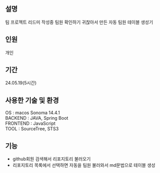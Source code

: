 ## 설명
팀 프로젝트 리드미 작성중 팀원 확인하기 귀찮아서 만든 자동 팀원 테이블 생성기

## 인원 
개인

## 기간
24.05.19(5시간)

## 사용한 기술 및 환경
OS : macos Sonoma 14.4.1  
BACKEND : JAVA, Spring Boot  
FRONTEND : JavaScript  
TOOL : SourceTree, STS3  

## 기능
- github회원 검색해서 리포지토리 불러오기
- 리포지토리 목록에서 선택하면 자동을 팀원 불러와서 md문법으로 테이블 생성
